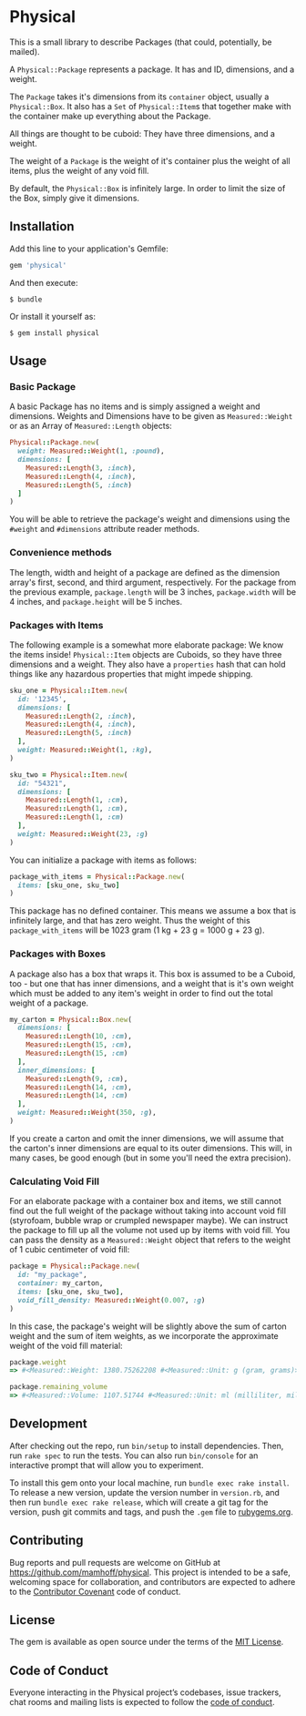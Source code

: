 # Physical

This is a small library to describe Packages (that could, potentially, be mailed).

A `Physical::Package` represents a package. It has and ID, dimensions, and a weight.

The `Package` takes it's dimensions from its `container` object, usually a `Physical::Box`.
It also has a `Set` of `Physical::Item`s that together make with the container make up everything
about the Package.

All things are thought to be cuboid: They have three dimensions, and a weight.

The weight of a `Package` is the weight of it's container plus the weight of all items, plus the weight
of any void fill.

By default, the `Physical::Box` is infinitely large. In order to limit the size of the Box, simply give it
dimensions.

## Installation

Add this line to your application's Gemfile:

```ruby
gem 'physical'
```

And then execute:

    $ bundle

Or install it yourself as:

    $ gem install physical

## Usage

### Basic Package

A basic Package has no items and is simply assigned a weight and dimensions. Weights and Dimensions have to be given as `Measured::Weight` or as an Array of `Measured::Length` objects:

```ruby
Physical::Package.new(
  weight: Measured::Weight(1, :pound),
  dimensions: [
    Measured::Length(3, :inch),
    Measured::Length(4, :inch),
    Measured::Length(5, :inch)
  ]
)
```
You will be able to retrieve the package's weight and dimensions using the `#weight` and `#dimensions` attribute reader methods.

### Convenience methods

The length, width and height of a package are defined as the dimension array's first, second, and third argument, respectively. For the package from the previous example, `package.length` will be 3 inches, `package.width` will be 4 inches, and `package.height` will be 5 inches.

### Packages with Items

The following example is a somewhat more elaborate package: We know the items inside! `Physical::Item` objects are Cuboids, so they have three dimensions and a weight. They also have a `properties` hash that can hold things like any hazardous properties that might impede shipping.


```ruby
sku_one = Physical::Item.new(
  id: '12345',
  dimensions: [
    Measured::Length(2, :inch),
    Measured::Length(4, :inch),
    Measured::Length(5, :inch)
  ],
  weight: Measured::Weight(1, :kg),
)

sku_two = Physical::Item.new(
  id: "54321",
  dimensions: [
    Measured::Length(1, :cm),
    Measured::Length(1, :cm),
    Measured::Length(1, :cm)
  ],
  weight: Measured::Weight(23, :g)
)
```

You can initialize a package with items as follows:

```ruby
package_with_items = Physical::Package.new(
  items: [sku_one, sku_two]
)
```

This package has no defined container. This means we assume a box that is infinitely large, and that has zero weight. Thus the weight of this `package_with_items` will be 1023 gram (1 kg + 23 g = 1000 g + 23 g).

### Packages with Boxes

A package also has a box that wraps it. This box is assumed to be a Cuboid, too - but one that has inner dimensions, and a weight that is it's own weight which must be added to any item's weight in order to find out the total weight of a package.

```ruby
my_carton = Physical::Box.new(
  dimensions: [
    Measured::Length(10, :cm),
    Measured::Length(15, :cm),
    Measured::Length(15, :cm)
  ],
  inner_dimensions: [
    Measured::Length(9, :cm),
    Measured::Length(14, :cm),
    Measured::Length(14, :cm)
  ],
  weight: Measured::Weight(350, :g),
)
```

If you create a carton and omit the inner dimensions, we will assume that the carton's inner dimensions are equal to its outer dimensions. This will, in many cases, be good enough (but in some you'll need the extra precision).

### Calculating Void Fill

For an elaborate package with a container box and items, we still cannot find out the full weight of the package without taking into account void fill (styrofoam, bubble wrap or crumpled newspaper maybe). We can instruct the package to fill up all the volume not used up by items with void fill. You can pass the density as a `Measured::Weight` object that refers to the weight of 1 cubic centimeter of void fill:

```ruby
package = Physical::Package.new(
  id: "my_package",
  container: my_carton,
  items: [sku_one, sku_two],
  void_fill_density: Measured::Weight(0.007, :g)
)
```

In this case, the package's weight will be slightly above the sum of carton weight and the sum of item weights, as we incorporate the approximate weight of the void fill material:

```ruby
package.weight
=> #<Measured::Weight: 1380.75262208 #<Measured::Unit: g (gram, grams)>>

package.remaining_volume
=> #<Measured::Volume: 1107.51744 #<Measured::Unit: ml (milliliter, millilitre, milliliters, millilitres) 1/1000 l>>
```
## Development

After checking out the repo, run `bin/setup` to install dependencies. Then, run `rake spec` to run the tests. You can also run `bin/console` for an interactive prompt that will allow you to experiment.

To install this gem onto your local machine, run `bundle exec rake install`. To release a new version, update the version number in `version.rb`, and then run `bundle exec rake release`, which will create a git tag for the version, push git commits and tags, and push the `.gem` file to [rubygems.org](https://rubygems.org).

## Contributing

Bug reports and pull requests are welcome on GitHub at https://github.com/mamhoff/physical. This project is intended to be a safe, welcoming space for collaboration, and contributors are expected to adhere to the [Contributor Covenant](http://contributor-covenant.org) code of conduct.

## License

The gem is available as open source under the terms of the [MIT License](https://opensource.org/licenses/MIT).

## Code of Conduct

Everyone interacting in the Physical project’s codebases, issue trackers, chat rooms and mailing lists is expected to follow the [code of conduct](https://github.com/[USERNAME]/physical/blob/master/CODE_OF_CONDUCT.md).
